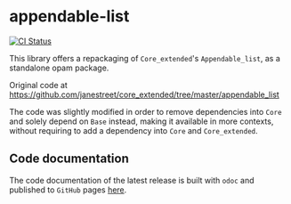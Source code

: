 # appendable-list

[![CI Status](https://github.com/mbarbin/appendable-list/workflows/ci/badge.svg)](https://github.com/mbarbin/appendable-list/actions/workflows/ci.yml)

This library offers a repackaging of `Core_extended`'s `Appendable_list`, as a
standalone opam package.

Original code at https://github.com/janestreet/core_extended/tree/master/appendable_list

The code was slightly modified in order to remove dependencies into `Core` and
solely depend on `Base` instead, making it available in more contexts, without
requiring to add a dependency into `Core` and `Core_extended`.

## Code documentation

The code documentation of the latest release is built with `odoc` and published
to `GitHub` pages [here](https://mbarbin.github.io/appendable-list).
